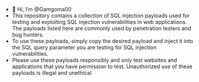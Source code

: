- 👋 Hi, I’m @Gamgoma00
- This repository contains a collection of SQL injection payloads used for testing and exploiting SQL injection vulnerabilities in web applications. The payloads listed here are commonly used by penetration testers and bug hunters.
- To use these payloads, simply copy the desired payload and inject it into the SQL query parameter you are testing for SQL injection vulnerabilities.
- Please use these payloads responsibly and only test websites and applications that you have permission to test. Unauthorized use of these payloads is illegal and unethical.
<!---
Gamgoma00/Gamgoma00 is a ✨ special ✨ repository because its `README.md` (this file) appears on your GitHub profile.
You can click the Preview link to take a look at your changes.
--->
